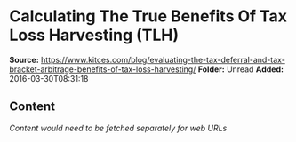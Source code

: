 # Calculating The True Benefits Of Tax Loss Harvesting (TLH)

**Source:** https://www.kitces.com/blog/evaluating-the-tax-deferral-and-tax-bracket-arbitrage-benefits-of-tax-loss-harvesting/
**Folder:** Unread
**Added:** 2016-03-30T08:31:18




## Content
*Content would need to be fetched separately for web URLs*
